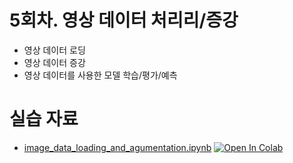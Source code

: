 # 5회차. 영상 데이터 처리리/증강
- 영상 데이터 로딩
- 영상 데이터 증강
- 영상 데이터를 사용한 모델 학습/평가/예측


# 실습 자료
- [image_data_loading_and_agumentation.ipynb](image_data_loading_and_agumentation.ipynb)  [![Open In Colab](https://colab.research.google.com/assets/colab-badge.svg)](https://colab.research.google.com/github/dhrim/keras_howto_2021/blob/master/class5/image_data_loading_and_agumentation.ipynb)

<br>
